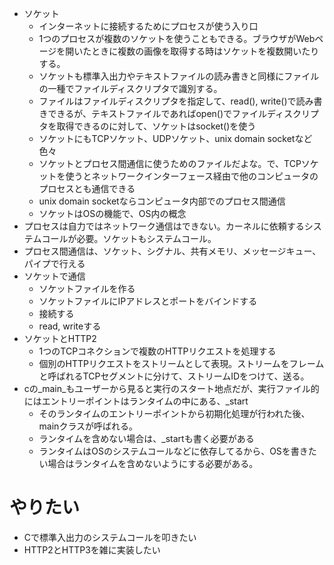 - ソケット
  - インターネットに接続するためにプロセスが使う入り口
  - 1つのプロセスが複数のソケットを使うこともできる。ブラウザがWebページを開いたときに複数の画像を取得する時はソケットを複数開いたりする。
  - ソケットも標準入出力やテキストファイルの読み書きと同様にファイルの一種でファイルディスクリプタで識別する。
  - ファイルはファイルディスクリプタを指定して、read(), write()で読み書きできるが、テキストファイルであればopen()でファイルディスクリプタを取得できるのに対して、ソケットはsocket()を使う
  - ソケットにもTCPソケット、UDPソケット、unix domain socketなど色々
  - ソケットとプロセス間通信に使うためのファイルだよな。で、TCPソケットを使うとネットワークインターフェース経由で他のコンピュータのプロセスとも通信できる
  - unix domain socketならコンピュータ内部でのプロセス間通信
  - ソケットはOSの機能で、OS内の概念
- プロセスは自力ではネットワーク通信はできない。カーネルに依頼するシステムコールが必要。ソケットもシステムコール。
- プロセス間通信は、ソケット、シグナル、共有メモリ、メッセージキュー、パイプで行える
- ソケットで通信
  - ソケットファイルを作る
  - ソケットファイルにIPアドレスとポートをバインドする
  - 接続する
  - read, writeする
- ソケットとHTTP2
  - 1つのTCPコネクションで複数のHTTPリクエストを処理する
  - 個別のHTTPリクエストをストリームとして表現。ストリームをフレームと呼ばれるTCPセグメントに分けて、ストリームIDをつけて、送る。
- cの_main_もユーザーから見ると実行のスタート地点だが、実行ファイル的にはエントリーポイントはランタイムの中にある、_start
  - そのランタイムのエントリーポイントから初期化処理が行われた後、mainクラスが呼ばれる。
  - ランタイムを含めない場合は、_startも書く必要がある
  - ランタイムはOSのシステムコールなどに依存してるから、OSを書きたい場合はランタイムを含めないようにする必要がある。

# やりたい
- Cで標準入出力のシステムコールを叩きたい
- HTTP2とHTTP3を雑に実装したい